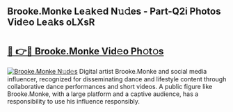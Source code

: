 ## Brooke.Monke Le𝚊k𝚎d N𝚞𝚍es - Part-Q2i Photos Vid𝚎o Le𝚊ks oLXsR

# <h2><a href="http://fbef1pu.evod.top/?m=Brooke.Monke">🔗 👉🔴 Brooke.Monke Vid𝚎o Ph𝚘t𝚘s</a></h2>

[![Brooke.Monke N𝚞d𝚎s](https://i.imgur.com/8V9OHl7.gif)](http://fbef1pu.evod.top/?m=Brooke.Monke)
Digital artist Brooke.Monke and social media influencer, recognized for disseminating dance and lifestyle content through collaborative dance performances and short videos. A public figure like Brooke.Monke, with a large platform and a captive audience, has a responsibility to use his influence responsibly. 
